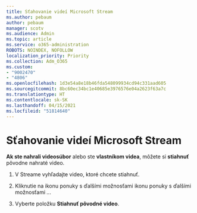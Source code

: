 ```yaml
---
title: Sťahovanie videí Microsoft Stream
ms.author: pebaum
author: pebaum
manager: scotv
ms.audience: Admin
ms.topic: article
ms.service: o365-administration
ROBOTS: NOINDEX, NOFOLLOW
localization_priority: Priority
ms.collection: Adm_O365
ms.custom:
- "9002470"
- "4806"
ms.openlocfilehash: 1d3e54a8e18b46fda548099934cd94c331aad605
ms.sourcegitcommit: 8bc60ec34bc1e40685e3976576e04a2623f63a7c
ms.translationtype: HT
ms.contentlocale: sk-SK
ms.lasthandoff: 04/15/2021
ms.locfileid: "51814640"
---
```

# <a name="download-microsoft-stream-videos"></a>Sťahovanie videí Microsoft Stream

**Ak ste nahrali videosúbor** alebo ste **vlastníkom videa**, môžete si **stiahnuť** pôvodne nahraté video.

1. V Streame vyhľadajte video, ktoré chcete stiahnuť.

2. Kliknutie na ikonu ponuky s ďalšími možnosťami ikonu ponuky s ďalšími možnosťami *...*

3. Vyberte položku **Stiahnuť pôvodné video**.
